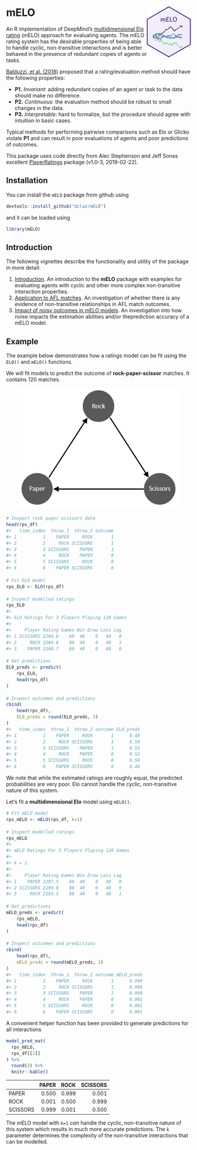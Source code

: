 
<!-- README.md is generated from README.Rmd. Please edit that file -->

# mELO <img src='man/figures/logo.png' align="right" height="139" />

<!-- badges: start -->

<!-- badges: end -->

An R implementation of DeepMind’s [multidimensional Elo
rating](https://arxiv.org/abs/1806.02643) (mELO) approach for evaluating
agents. The mELO rating system has the desirable properties of being
able to handle cyclic, non-transitive interactions and is better behaved
in the presence of redundant copies of agents or tasks.

[Balduzzi, et al. (2018)](https://arxiv.org/abs/1806.02643) proposed
that a rating/evaluation method should have the following properties:

  - **P1.** *Invariant*: adding redundant copies of an agent or task to
    the data should make no difference.
  - **P2.** *Continuous*: the evaluation method should be robust to
    small changes in the data.
  - **P3.** *Interpretable*: hard to formalize, but the procedure should
    agree with intuition in basic cases.

Typical methods for performing pairwise comparisons such as Elo or
Glicko violate **P1** and can result in poor evaluations of agents and
poor predictions of outcomes.

This package uses code directly from Alec Stephenson and Jeff Sonas
excellent
[PlayerRatings](https://cran.r-project.org/package=PlayerRatings)
package (v1.0-3, 2019-02-22).

## Installation

You can install the `mELO` package from github using

``` r
devtools::install_github("dclaz/mELO")
```

and it can be loaded using

``` r
library(mELO)
```

## Introduction

The following vignettes describe the functionality and utility of the
package in more detail:

1.  [Introduction](https://dclaz.github.io/mELO/articles/01_introduction.html).
    An introduction to the **mELO** package with examples for evaluating
    agents with cyclic and other more complex non-transitive interaction
    properties.
2.  [Application to AFL
    matches](https://dclaz.github.io/mELO/articles/02_afl.html). An
    investigation of whether there is any evidence of non-transitive
    relationships in AFL match outcomes.
3.  [Impact of noisy outcomes in mELO
    models](https://dclaz.github.io/mELO/articles/03_noise.html). An
    investigation into how noise impacts the estimation abilities and/or
    theprediction accuracy of a mELO model.

## Example

The example below demonstrates how a ratings model can be fit using the
`ELO()` and `mELO()` functions.

We will fit models to predict the outcome of **rock-paper-scissor**
matches. It contains 120 matches.

<p align="center">

<img src="vignettes/images/rps.png">

</p>

``` r
# Inspect rock paper scissors data
head(rps_df)
#>   time_index  throw_1  throw_2 outcome
#> 1          1    PAPER     ROCK       1
#> 2          2     ROCK SCISSORS       1
#> 3          3 SCISSORS    PAPER       1
#> 4          4     ROCK    PAPER       0
#> 5          5 SCISSORS     ROCK       0
#> 6          6    PAPER SCISSORS       0

# Fit ELO model
rps_ELO <- ELO(rps_df)

# Inspect modelled ratings
rps_ELO
#> 
#> ELO Ratings For 3 Players Playing 120 Games
#> 
#>     Player Rating Games Win Draw Loss Lag
#> 1 SCISSORS 2204.6    80  40    0   40   0
#> 2     ROCK 2204.6    80  40    0   40   1
#> 3    PAPER 2190.7    80  40    0   40   0

# Get predictions
ELO_preds <- predict(
    rps_ELO,
    head(rps_df)
)

# Inspect outcomes and predictions
cbind(
    head(rps_df),
    ELO_preds = round(ELO_preds, 3)
)
#>   time_index  throw_1  throw_2 outcome ELO_preds
#> 1          1    PAPER     ROCK       1      0.48
#> 2          2     ROCK SCISSORS       1      0.50
#> 3          3 SCISSORS    PAPER       1      0.52
#> 4          4     ROCK    PAPER       0      0.52
#> 5          5 SCISSORS     ROCK       0      0.50
#> 6          6    PAPER SCISSORS       0      0.48
```

We note that while the estimated ratings are roughly equal, the
predicted probabilities are very poor. Elo cannot handle the cyclic,
non-transitive nature of this system.

Let’s fit a **multidimensional Elo** model using `mELO()`.

``` r
# Fit mELO model
rps_mELO <- mELO(rps_df, k=1)

# Inspect modelled ratings
rps_mELO
#> 
#> mELO Ratings For 3 Players Playing 120 Games
#> 
#> k = 1.
#> 
#>     Player Rating Games Win Draw Loss Lag
#> 1    PAPER 2207.5    80  40    0   40   0
#> 2 SCISSORS 2199.0    80  40    0   40   0
#> 3     ROCK 2193.5    80  40    0   40   1

# Get predictions
mELO_preds <- predict(
    rps_mELO,
    head(rps_df)
)

# Inspect outcomes and predictions
cbind(
    head(rps_df),
    mELO_preds = round(mELO_preds, 3)
)
#>   time_index  throw_1  throw_2 outcome mELO_preds
#> 1          1    PAPER     ROCK       1      0.999
#> 2          2     ROCK SCISSORS       1      0.999
#> 3          3 SCISSORS    PAPER       1      0.999
#> 4          4     ROCK    PAPER       0      0.001
#> 5          5 SCISSORS     ROCK       0      0.001
#> 6          6    PAPER SCISSORS       0      0.001
```

A convenient helper function has been provided to generate predictions
for all interactions

``` r
model_pred_mat(
  rps_mELO,
  rps_df[[2]]
) %>% 
  round(3) %>%
  knitr::kable()
```

|          | PAPER |  ROCK | SCISSORS |
| -------- | ----: | ----: | -------: |
| PAPER    | 0.500 | 0.999 |    0.001 |
| ROCK     | 0.001 | 0.500 |    0.999 |
| SCISSORS | 0.999 | 0.001 |    0.500 |

The mELO model with `k=1` *can* handle the cyclic, non-transitive nature
of this system which results in much more accurate predictions. The `k`
parameter determines the complexity of the non-transitive interactions
that can be modelled.
